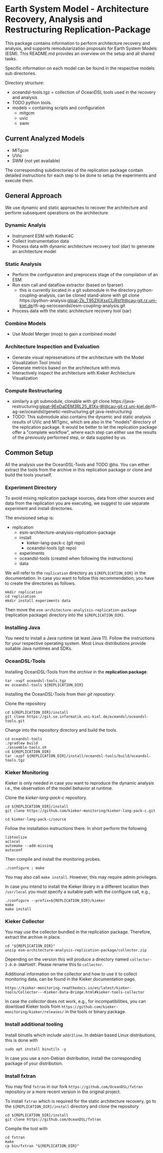 # Earth System Model - Architecture Recovery, Analysis and Restructuring Replication-Package

This package contains information to perform architecture recovery and analysis,
and supports remodularization proposals for Earth System Models (ESM). This
README.md provides an overview on the setup and all shared tasks.

Specific information on each model can be found in the respective models
sub directories.

Directory structure:
- oceandsl-tools.tgz = collection of OceanDSL tools used in the recovery and
  analysis
- TODO python tools.
- models = containing scripts and configuration
  - mitgcm
  - uvic
  - swm

## Current Analyzed Models

- MITgcm
- UVic
- SWM (not yet available)

The corresponding subdirectories of the replication package contain detailed
instructions for each step to be done to setup the experiments and execute them.

## General Approach

We use dynamic and static approaches to recover the architecture and perform
subsequent operations on the architecture.

### Dynamic Analyis

- Instrument ESM with Kieker4C
- Collect instrumentation data
- Process data with dynamic architecture recovery tool (dar) to generate an
  architecture model

### Static Analysis

- Perform the configuration and preprocess stage of the compilation of an ESM
- Run esm call and dataflow extractor (based on fparser)
  - this is currently located in a git submodule in the directory python-coupling-analysis, can be cloned stand-alone with
    git clone https://python-analysis:glpat-Zk_T952XjXsxCLiRst1t@cau-git.rz.uni-kiel.de/ifi-ag-se/oceandsl/esm-coupling-analysis.git
- Process data with the static architecture recovery tool (sar)

### Combine Models

- Use Model Merger (mop) to gain a combined model

### Architecture Inspection and Evaluation

- Generate visual represenations of the architecture with the Model Visualization
  Tool (mvis)
- Generate metrics based on the architecture with mvis
- Interactively inspect the architecture with Kieker Architecture Visualization

### Compute Restructuring

- similarly a git submodule, clonable with
git clone https://java-restructuring:glpat-9EeDaDEM3RL25_81Xx-W@cau-git.rz.uni-kiel.de/ifi-ag-se/oceandsl/genetic-restructuring.git java-restructuring
- TODO: This submodule also contains the dynamic and static analysis results of UVic and MITgmc, which are also in the "models" directory of the replication package. It would be better to let the replication package offer a "complete workflow", where each step can either use the results of the previously performed step, or data supplied by us.

## Common Setup

All the analysis use the OceanDSL-Tools and TODO @hs. You can either extract the tools from
the archive in this replication package or clone and build the tools yourself.

### Experiment Directory

To avoid mixing replication package sources, data from other sources and
data from the replication you are executing, we suggest to use separate
experiment and install directories.

The envisioned setup is:
- replication
  - esm-architecture-analyisis-replication-package
  - install
    - kieker-lang-pack-c (git repo)
    - oceandsl-tools (git repo)
  - experiments
  - oceandsl-tools (created when following the instructions)
  - data
  
We will refer to the `replication` directory as `${REPLICATION_DIR}` in the
documentation.
In case you want to follow this recommendation, you have to create the
directories as follows.

```
mkdir replication
cd replication
mkdir install experiments data
```

Then move the `esm-architecture-analyisis-replication-package` (replication package)
directory into the `${REPLICATION_DIR}`.

### Installing Java

You need to install a Java runtime (at least Java 11). Follow the instructions
for your respective operating system. Most Linux distributions provide suitable
Java runtimes and SDKs.

### OceanDSL-Tools

Installing OceanDSL-Tools from the *archive* in the **replication package**:

```
tar -xvpf oceandsl-tools.tgz
mv oceandsl-tools ${REPLICATION_DIR}
```

Installing the OceanDSL-Tools from their *git repository*:

Clone the repository
```
cd ${REPLICATION_DIR}/install
git clone https://git.se.informatik.uni-kiel.de/oceandsl/oceandsl-tools.git
```

Change into the repository directory and build the tools.
```
cd oceandsl-tools
./gradlew build
./assemble-tools.sh
cd ${REPLICATION_DIR}
tar -xzpf ${REPLICATION_DIR}/install/oceandsl-tools/build/oceandsl-tools.tgz
```

### Kieker Monitoring

Kieker is only needed in case you want to reproduce the dynamic analysis
i.e., the observation of the model behavior at runtime.

Clone the *kieker-lang-pack-c* repository.
```
cd ${REPLICATION_DIR}/install
git clone https://github.com/kieker-monitoring/kieker-lang-pack-c.git
```

```
cd kieker-lang-pack-c/source
```

Follow the installation instructions there. In short perform the following

```
libtoolize
aclocal
automake --add-missing
autoconf
```

Then compile and install the monitoring probes.
```
./configure ; make
```

You may also call `make install`. However, this may require admin
privileges.

In case you intend to install the Kieker library in a different location then
`/usr/local` you must specify a suitable path with the configure call, e.g.,
```
./configure --prefix=${REPLICATION_DIR}/kieker
make
make install
```

### Kieker Collector

You may use the collector bundled in the replication package. Therefore,
extract the archive in place.

```
cd "${REPLICATION_DIR}"
unzip esm-architecture-analysis-replication-package/collector.zip
```
Depending on the version this will produce a directory named `collector-2.0.0-SNAPSHOT`.
Please rename this to `collector`.

Additional information on the collector and how to use it to collect
monitoring data, can be found in the Kieker documentation page.

`https://kieker-monitoring.readthedocs.io/en/latest/kieker-tools/Collector---Kieker-Data-Bridge.html#kieker-tools-collector`

In case the *collector* does not work, e.g., for incompatibilities, you can
download Kieker tools from 
`https://github.com/kieker-monitoring/kieker/releases/` in the tools or binary package.

### Install additional tooling

Install binutils which include `addr2line`. In debian based Linux distributions, this
is done with

`sudo apt install binutils -y`

In case you use a non-Debian distribution, install the corresponding package of your
distribution.

### Install fxtran

You may find `fxtran` in our fork `https://github.com/OceanDSL/fxtran` repository or
a more recent version in the original project.

To install `fxtran` which is required for the static architecture recovery, go to
the `${REPLICATION_DIR}/install` directory and clone the repository

```
cd ${REPLICATION_DIR}/install
git clone https://github.com/OceanDSL/fxtran
```

Compile the tool with

```
cd fxtran
make
cp bin/fxtran "${REPLICATION_DIR}"
```
